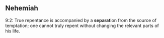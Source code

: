 ## Nehemiah

9:2: True repentance is accompanied by a **separat**ion from the source of temptation; one cannot truly repent without changing the relevant parts of his life.